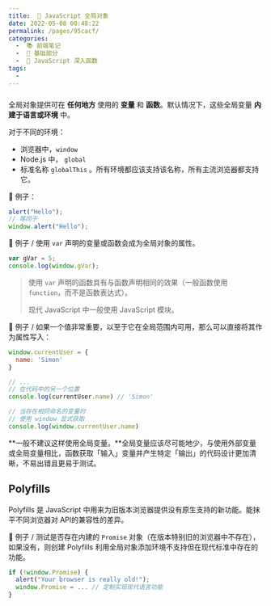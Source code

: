 ```yaml
---
title:  🚂 JavaScript 全局对象
date: 2022-05-08 00:48:22
permalink: /pages/95cacf/
categories:
  -  📚 前端笔记
  -  🚶 基础部分
  -  📗 JavaScript 深入函数
tags:
  - 
---
```


### 

全局对象提供可在 **任何地方** 使用的 **变量** 和 **函数**。默认情况下，这些全局变量 **内建于语言或环境** 中。

对于不同的环境：

+ 浏览器中，`window`
+ Node.js 中， `global`
+ 标准名称 `globalThis` 。所有环境都应该支持该名称，所有主流浏览器都支持它。



🌰 例子：

```js
alert("Hello");
// 等同于
window.alert("Hello");
```



🌰 例子 / 使用 `var` 声明的变量或函数会成为全局对象的属性。

```js
var gVar = 5;
console.log(window.gVar);
```

> 使用 `var` 声明的函数具有与函数声明相同的效果（一般函数使用 `function`，而不是函数表达式）。
>
> 现代 JavaScript 中一般使用 JavaScript 模块。



🌰 例子 / 如果一个值非常重要，以至于它在全局范围内可用，那么可以直接将其作为属性写入：

```js
window.currentUser = {
  name: 'Simon'
}

// ...
// 在代码中的另一个位置
console.log(currentUser.name) // 'Simon'

// 当存在相同命名的变量时
// 使用 window 显式获取
console.log(window.currentUser.name)
```



**一般不建议这样使用全局变量。**全局变量应该尽可能地少，与使用外部变量或全局变量相比，函数获取「输入」变量并产生特定「输出」的代码设计更加清晰，不易出错且更易于测试。



## Polyfills

Polyfills 是 JavaScript 中用来为旧版本浏览器提供没有原生支持的新功能。能抹平不同浏览器对 API的兼容性的差异。



🌰 例子 / 测试是否存在内建的 `Promise` 对象（在版本特别旧的浏览器中不存在），如果没有，则创建 Polyfills 利用全局对象添加环境不支持但在现代标准中存在的功能。

```js
if (!window.Promise) {
  alert("Your browser is really old!");
  window.Promise = ... // 定制实现现代语言功能
} 
```


